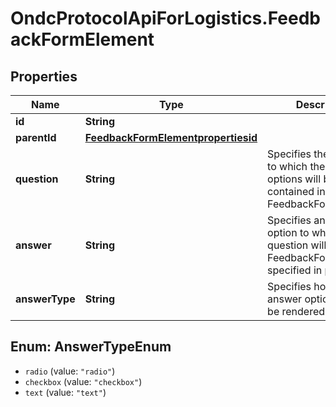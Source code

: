 # OndcProtocolApiForLogistics.FeedbackFormElement

## Properties
Name | Type | Description | Notes
------------ | ------------- | ------------- | -------------
**id** | **String** |  | [optional] 
**parentId** | [**FeedbackFormElementpropertiesid**](FeedbackFormElementpropertiesid.md) |  | [optional] 
**question** | **String** | Specifies the question to which the answer options will be contained in the child FeedbackFormElements | [optional] 
**answer** | **String** | Specifies an answer option to which the question will be in the FeedbackFormElement specified in parent_id | [optional] 
**answerType** | **String** | Specifies how the answer option should be rendered. | [optional] 

<a name="AnswerTypeEnum"></a>
## Enum: AnswerTypeEnum

* `radio` (value: `"radio"`)
* `checkbox` (value: `"checkbox"`)
* `text` (value: `"text"`)

